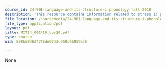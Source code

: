 ```yaml
---
course_id: 24-901-language-and-its-structure-i-phonology-fall-2010
description: 'This resource contains information related to stress I: prominence. '
file_location: /coursemedia/24-901-language-and-its-structure-i-phonology-fall-2010/508b503634726de0743c950c96059ca0_MIT24_901F10_Lec20.pdf
file_type: application/pdf
layout: pdf
title: MIT24_901F10_Lec20.pdf
type: course
uid: 508b503634726de0743c950c96059ca0

---
```

None